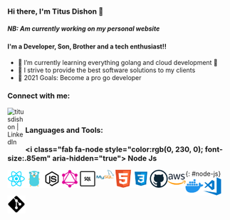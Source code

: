 ### Hi there, I'm Titus Dishon 👋

##### NB: Am currently working on my personal website

#### I'm a Developer, Son, Brother and a tech enthusiast!!

- 🌱 I’m currently learning everything golang and cloud development 🤣
- 👯 I strive to provide the best software solutions to my clients
- 🥅 2021 Goals: Become a pro go developer

### Connect with me:

[<img align="left" alt="titusdishon | LinkedIn" width="40px" src="https://cdn.jsdelivr.net/npm/simple-icons@v3/icons/linkedin.svg" />][linkedin]

<br />

### Languages and Tools:

### <i class="fab fa-node style="color:rgb(0, 230, 0); font-size:.85em" aria-hidden="true"></i> Node Js

{: #node-js}
<img align="left" alt="React js" width="40px" src="https://raw.githubusercontent.com/titusdishon/titusdishon/master/reactjs.svg" />
<img align="left" alt="Go" width="40px" src="https://raw.githubusercontent.com/titusdishon/titusdishon/master/go.svg" />
<img align="left" alt="Node js" width="40px" src="https://raw.githubusercontent.com/titusdishon/titusdishon/master/node-js.svg" />
<img align="left" alt="Graphql" width="40px" src="https://raw.githubusercontent.com/titusdishon/titusdishon/master/graphql.svg" />
<img align="left" alt="SQL" width="40px" src="https://raw.githubusercontent.com/titusdishon/titusdishon/master/sql.png" />
<img align="left" alt="mysql" width="40px" src="https://raw.githubusercontent.com/titusdishon/titusdishon/master/mysql.svg" />
<img align="left" alt="html" width="40px" src="https://raw.githubusercontent.com/titusdishon/titusdishon/master/html.svg" />
<img align="left" alt="css3" width="40px" src="https://raw.githubusercontent.com/titusdishon/titusdishon/master/css3.svg" />
<img align="left" alt="github" width="40px" src="https://raw.githubusercontent.com/titusdishon/titusdishon/master/github.svg" />
<img align="left" alt="aws" width="40px" src="https://raw.githubusercontent.com/titusdishon/titusdishon/master/aws.png" />
<img align="left" alt="docker" width="40px" src="https://raw.githubusercontent.com/titusdishon/titusdishon/master/docker.svg" />
<img align="left" alt="vscode" width="40px" src="https://raw.githubusercontent.com/titusdishon/titusdishon/master/vscode.png" />
<img align="left" alt="Git" width="40px" src="https://raw.githubusercontent.com/titusdishon/titusdishon/master/git.svg" />

[linkedin]: https://www.linkedin.com/in/titus-dishon-862289104
